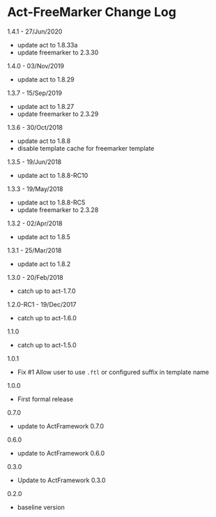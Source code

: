 # Act-FreeMarker Change Log

1.4.1 - 27/Jun/2020
* update act to 1.8.33a
* update freemarker to 2.3.30

1.4.0 - 03/Nov/2019
* update act to 1.8.29

1.3.7 - 15/Sep/2019
* update act to 1.8.27
* update freemarker to 2.3.29

1.3.6 - 30/Oct/2018
* update act to 1.8.8
* disable template cache for freemarker template

1.3.5 - 19/Jun/2018
* update act to 1.8.8-RC10

1.3.3 - 19/May/2018
* update act to 1.8.8-RC5
* update freemarker to 2.3.28

1.3.2 - 02/Apr/2018
* update act to 1.8.5

1.3.1 - 25/Mar/2018
* update act to 1.8.2

1.3.0 - 20/Feb/2018
* catch up to act-1.7.0

1.2.0-RC1 - 19/Dec/2017
* catch up to act-1.6.0

1.1.0
* catch up to act-1.5.0

1.0.1
- Fix #1 Allow user to use `.ftl` or configured suffix in template name

1.0.0
- First formal release

0.7.0
  - update to ActFramework 0.7.0

0.6.0
  - update to ActFramework 0.6.0

0.3.0
  - Update to ActFramework 0.3.0

0.2.0
  - baseline version
